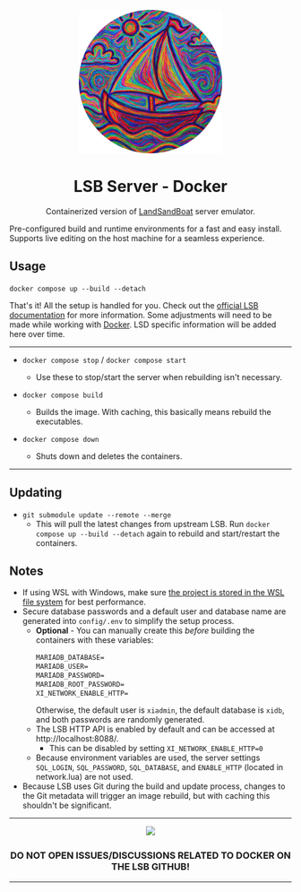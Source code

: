 <p align="center">
    <img width="256" height="256" src="lsd_logo_circle.png">
    <h1 align="center">LSB Server - Docker</h1>
</p>

<p align="center">Containerized version of <a href="https://github.com/LandSandBoat/server">LandSandBoat</a> server emulator.</p>

Pre-configured build and runtime environments for a fast and easy install. Supports live editing on the host machine for a seamless experience.

## Usage

`docker compose up --build --detach`

That's it! All the setup is handled for you. Check out the [official LSB documentation](https://github.com/LandSandBoat/server/wiki/Post-Install-Guide) for more information. Some adjustments will need to be made while working with [Docker](https://docs.docker.com/reference/). LSD specific information will be added here over time.

----

- `docker compose stop` / `docker compose start`
    - Use these to stop/start the server when rebuilding isn't necessary.

- `docker compose build`
    - Builds the image. With caching, this basically means rebuild the executables.

- `docker compose down`
    - Shuts down and deletes the containers.

----

## Updating

- `git submodule update --remote --merge`
    - This will pull the latest changes from upstream LSB. Run `docker compose up --build --detach` again to rebuild and start/restart the containers.

## Notes

- If using WSL with Windows, make sure [the project is stored in the WSL file system](https://learn.microsoft.com/en-us/windows/wsl/filesystems#file-storage-and-performance-across-file-systems) for best performance.
- Secure database passwords and a default user and database name are generated into `config/.env` to simplify the setup process.
  - **Optional** - You can manually create this _before_ building the containers with these variables:
    ```
    MARIADB_DATABASE=
    MARIADB_USER=
    MARIADB_PASSWORD=
    MARIADB_ROOT_PASSWORD=
    XI_NETWORK_ENABLE_HTTP=
    ```
    Otherwise, the default user is `xiadmin`, the default database is `xidb`, and both passwords are randomly generated.
  - The LSB HTTP API is enabled by default and can be accessed at http://localhost:8088/.
    - This can be disabled by setting `XI_NETWORK_ENABLE_HTTP=0`
  - Because environment variables are used, the server settings `SQL_LOGIN`, `SQL_PASSWORD`, `SQL_DATABASE`, and `ENABLE_HTTP` (located in network.lua) are not used.
- Because LSB uses Git during the build and update process, changes to the Git metadata will trigger an image rebuild, but with caching this shouldn't be significant.

----

<p align="center">
    <img src="https://github.githubassets.com/images/icons/emoji/unicode/26a0.png?v8" />
    <h3 align="center">DO NOT OPEN ISSUES/DISCUSSIONS RELATED TO DOCKER ON THE LSB GITHUB!</h2>
</p>

----
